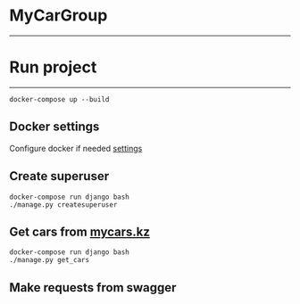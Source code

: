 # MyCarGroup
-----------------------------------

# Run project
-------------
```
docker-compose up --build
```

Docker settings
---------------

Configure docker if needed [settings](https://docs.docker.com/compose/install/)

Create superuser
-----------------
```
docker-compose run django bash
./manage.py createsuperuser
```

Get cars from [mycars.kz](https://mycar.kz/cars)
-------------------------------------------------
```
docker-compose run django bash
./manage.py get_cars
```

Make requests from swagger
---------------------------
